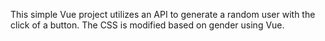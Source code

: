 This simple Vue project utilizes an API to generate a random user with the click of a button. The CSS is modified based on gender using Vue.
